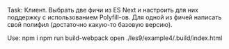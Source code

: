 Task: Клиент. Выбрать две фичи из ES Next и настроить для них поддержку с использованием Polyfill-ов. Для одной из фичей написать свой полифил (достаточно какую-то базовую версию).

Use:
npm i
npm run build-webpack
open ./les9/example4/.build/index.html
